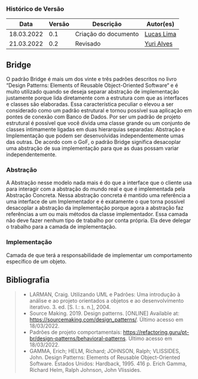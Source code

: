 ### Histórico de Versão<br>

| Data | Versão | Descrição | Autor(es)|
| -- | -- | -- | -- |
| 18.03.2022 | 0.1 | Criação do documento | [Lucas Lima](https://github.com/mibasFerraz) |
| 21.03.2022 | 0.2 | Revisado | [Yuri Alves](https://github.com/yuriAlves5) |

## Bridge
O padrão Bridge é mais um dos vinte e três padrões descritos no livro “Design Patterns: Elements of Reusable Object-Oriented Software“ e é muito utilizado quando se deseja separar abstração de implementação justamente porque lida diretamente com a estrutura com que as interfaces e classes são elaboradas. Essa característica peculiar o elevou a ser considerado como um padrão estrutural e tornou possível sua aplicação em pontes de conexão com Banco de Dados.
Por ser um padrão de projeto estrutural é possível que você divida uma classe grande ou um conjunto de classes intimamente ligadas em duas hierarquias separadas: Abstração e Implementação que podem ser desenvolvidas independentemente umas das outras.
De acordo com o GoF, o padrão Bridge significa desacoplar uma abstração de sua implementação para que as duas possam variar independentemente.

### Abstração
A Abstração nesse modelo nada mais é do que a interface que o cliente usa para interagir com a abstração do mundo real e que é implementada pela Abstração Concreta. Nessa abstração concreta é mantido uma referência a uma interface de um Implementador e é exatamente o que torna possível desacoplar a abstração da implementação porque agora a abstração faz referências a um ou mais métodos da classe implementador. Essa camada não deve fazer nenhum tipo de trabalho por conta própria. Ela deve delegar o trabalho para a camada de implementação.

### Implementação
Camada de que terá a responsabilidade de implementar um comportamento específico de um objeto.


## Bibliografia
> - LARMAN, Craig. Utilizando UML e Padrões: Uma introdução à análise e ao projeto orientados a objetos e ao desenvolvimento iterativo. 3. ed. [S. l.: s. n.], 2004.
> - Source Making. 2019. Design patterns. [ONLINE] Available at: https://sourcemaking.com/design_patterns/. Último acesso em 18/03/2022.
> - Padrões de projeto comportamentais: https://refactoring.guru/pt-br/design-patterns/behavioral-patterns. Último acesso em 18/03/2022.
> - GAMMA, Erich; HELM, Richard; JOHNSON, Ralph; VLISSIDES, John. Design Patterns: Elements of Reusable Object-Oriented Software. Estados Unidos: Hardback, 1995. 416 p. Erich Gamma, Richard Helm, Ralph Johnson, John Vlissides.
